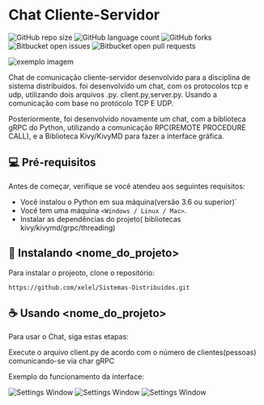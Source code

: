 # Chat Cliente-Servidor

<!---Esses são exemplos. Veja https://shields.io para outras pessoas ou para personalizar este conjunto de escudos. Você pode querer incluir dependências, status do projeto e informações de licença aqui--->

![GitHub repo size](https://img.shields.io/github/repo-size/iuricode/README-template?style=for-the-badge)
![GitHub language count](https://img.shields.io/github/languages/count/iuricode/README-template?style=for-the-badge)
![GitHub forks](https://img.shields.io/github/forks/iuricode/README-template?style=for-the-badge)
![Bitbucket open issues](https://img.shields.io/bitbucket/issues/iuricode/README-template?style=for-the-badge)
![Bitbucket open pull requests](https://img.shields.io/bitbucket/pr-raw/iuricode/README-template?style=for-the-badge)

<img src="1.png" alt="exemplo imagem">

Chat de comunicação cliente-servidor desenvolvido para a disciplina de sistema distribuídos. foi desenvolvido um chat, com os protocolos tcp e udp, utilizando dois arquivos .py. client.py,server.py. Usando a comunicação com base no protócolo TCP E UDP.

Posteriormente, foi desenvolvido novamente um chat, com a biblioteca gRPC do Python, utilizando a comunicação RPC(REMOTE PROCEDURE CALL), e a Biblioteca Kivy/KivyMD para fazer a interface gráfica.


## 💻 Pré-requisitos

Antes de começar, verifique se você atendeu aos seguintes requisitos:
<!---Estes são apenas requisitos de exemplo. Adicionar, duplicar ou remover conforme necessário--->
* Você instalou o Python em sua máquina(versão 3.6 ou superior)`
* Você tem uma máquina `<Windows / Linux / Mac>`.
* Instalar as dependências do projeto( bibliotecas kivy/kivymd/grpc/threading) 

## 🚀 Instalando <nome_do_projeto>

Para instalar o projeoto, clone o repositório:


```
https://github.com/xelel/Sistemas-Distribuidos.git
```



## ☕ Usando <nome_do_projeto>

Para usar o Chat, siga estas etapas:

Execute o arquivo client.py de acordo com o número de clientes(pessoas) comunicando-se via char gRPC

Exemplo do funcionamento da interface:


![Settings Window](https://raw.github.com/xelel/Sistemas-Distribuidos/master/2.png)
![Settings Window](https://raw.github.com/xelel/Sistemas-Distribuidos/master/4.png)
![Settings Window](https://raw.github.com/xelel/Sistemas-Distribuidos/master/3.png)


